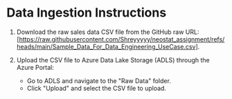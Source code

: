# Data Ingestion Instructions

1. Download the raw sales data CSV file from the GitHub raw URL:[https://raw.githubusercontent.com/Shreyyyyy/neostat_assignment/refs/heads/main/Sample_Data_For_Data_Engineering_UseCase.csv].
   
2. Upload the CSV file to Azure Data Lake Storage (ADLS) through the Azure Portal:
   - Go to ADLS and navigate to the "Raw Data" folder.
   - Click "Upload" and select the CSV file to upload.
